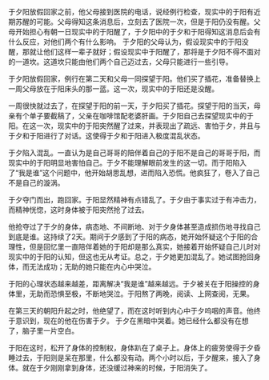 于夕阳放假回家之前，他父母接到医院的电话，说经例行检查，现实中的于阳有近期苏醒的可能。父母得知这条消息后，立刻去了医院一次，但是于阳仍没有醒。父母开始担心有朝一日现实中的于阳醒了，于夕阳中的于夕和于阳得知这消息后会有什么反应，对他们两个有什么影响。
于夕阳的父母认为，假设现实中的于阳没醒，那就让他们这样一辈子就好；假设现实中于阳醒了，那将是于夕阳不得不面对的一道坎。这道坎只能由他们两个自己迈过去，父母只能进行一些引导。

于夕阳放假回家，例行在第二天和父母一同探望于阳。他们买了插花，准备替换上一周父母放在于阳床头的那一蓝。这一次，现实中的于阳还是没醒。

一周很快就过去了，在探望于阳的前一天，于夕阳买了插花。探望于阳的当天，母亲有个单子要截稿了，父亲在咖啡馆配老婆肝画。于夕阳自己去探望现实中的于阳。在这一次，现实中的于阳突然醒了过来，并表现出了疏远、害怕于夕，并且与于夕和于阳进行了对话。这使得于夕和于阳进入极度混乱状态。

于夕陷入混乱。一直认为是自己哥哥的陪伴着自己的于阳不是自己的哥哥于阳，而现实中的于阳明显地害怕自己。于夕不能理解眼前发生的这一切。而于阳陷入了“我是谁”这个问题中，他开始胡思乱想，进而陷入恐慌。他疯狂了，卷入了自己不是自己的漩涡。

于夕夺门而出，跑回家。于阳显然精神有点错乱了。于夕由于事实过于有冲击力，而精神恍惚，这时身体被于阳突然抢了过去。

他抢夺过了于夕的身体，病态地、不间断地、对于夕身体甚至造成损伤地寻找自己到底是谁。这持续了2天。期间于夕感到了于阳的病态，她开始怀疑这个于阳的合理性，但是回忆里一直陪伴着她的于阳却是那么真实，她接着开始怀疑自己儿时对现实中的于阳的认知，但这也无从考证。总之，于夕她更加混乱了。她试图抢回身体，而无法成功；无助的她只能在内心中哭泣。

于阳的心理状态越来越差，距离解决“我是谁”越来越远。于夕被关在于阳操控的身体里，无助而恐惧至极，不断地哭泣。于阳熬了两晚，阅读、上网查阅，无果。

在第三天的朝阳升起之时，他绝望了，而在这时听到内心中于夕呜咽的声音。他终于意识到，现在的他在伤害于夕。
于夕在黑暗中哭着。她已经什么都没有在想了，脑子里一片空白。

于阳在这时，松开了身体的控制权，身体趴在了桌子上。身体上的疲劳使得于夕昏睡过去，于阳则是呆在那里，什么都没有动。两个小时以后，于夕醒来，接入了身体。就在于夕刚刚拿到身体，还没缓过神来的时候，于阳消失了。

